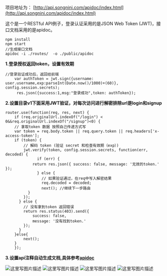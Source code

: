 项目地址为：
[http://api.songnini.com/apidoc/index.html](http://api.songnini.com/apidoc/index.html)


这个是一个RESTful API例子，登录认证采用的是JSON Web Token (JWT)，接口文档采用的是apidoc。

```
npm install
npm start
//生成接口文档
apidoc -i ./routes/  -o ./public/apidoc
```

**1.登录授权返回token，设置有效期**
```
//登录验证成功后，返回给前端
    var authToken = jwt.sign({username: user.username,exp:parseInt(Date.now()/1000)+(60)}, config.session.secrets);
     res.json({success:1,msg:"登录成功",token: authToken});

```



**2.设置目录v1下面采用JWT验证，对每次访问进行解密排除url是login和signup**

```
router.use(function(req, res, next) {
    if (req.originalUrl.indexOf("/login") < 0&&req.originalUrl.indexOf("/signup")<0) {
    // 拿取token 数据 按照自己传递方式写
    var token = req.body.token || req.query.token || req.headers['x-access-token'];
    if (token) {
        // 解码 token (验证 secret 和检查有效期（exp）)
        jwt.verify(token, config.session.secrets, function(err, decoded) {
              if (err) {
            return res.json({ success: false, message: '无效的token.' });
              } else {
                // 如果验证通过，在req中写入解密结果
                req.decoded = decoded;
                next(); //继续下一步路由
          }
        });
      } else {
        // 没有拿到token 返回错误
        return res.status(403).send({
            success: false,
            message: '没有找到token.'
        });
      }
    }else{
        next();
    }
    });
```

**3.设置api注释自动生成文档,具体参考[apidoc](https://github.com/apidoc/apidoc)**

![这里写图片描述](https://img-blog.csdn.net/20180522111948607?watermark/2/text/aHR0cHM6Ly9ibG9nLmNzZG4ubmV0L3EzNTg1OTE0/font/5a6L5L2T/fontsize/400/fill/I0JBQkFCMA==/dissolve/70)
![这里写图片描述](https://img-blog.csdn.net/2018052211211640?watermark/2/text/aHR0cHM6Ly9ibG9nLmNzZG4ubmV0L3EzNTg1OTE0/font/5a6L5L2T/fontsize/400/fill/I0JBQkFCMA==/dissolve/70)
![这里写图片描述](https://img-blog.csdn.net/20180522112122880?watermark/2/text/aHR0cHM6Ly9ibG9nLmNzZG4ubmV0L3EzNTg1OTE0/font/5a6L5L2T/fontsize/400/fill/I0JBQkFCMA==/dissolve/70)
![这里写图片描述](https://img-blog.csdn.net/20180522112306352?watermark/2/text/aHR0cHM6Ly9ibG9nLmNzZG4ubmV0L3EzNTg1OTE0/font/5a6L5L2T/fontsize/400/fill/I0JBQkFCMA==/dissolve/70)


